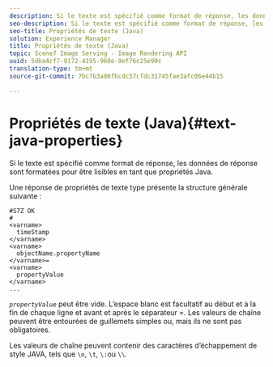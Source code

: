 ```yaml
---
description: Si le texte est spécifié comme format de réponse, les données de réponse sont formatées pour être lisibles en tant que propriétés Java.
seo-description: Si le texte est spécifié comme format de réponse, les données de réponse sont formatées pour être lisibles en tant que propriétés Java.
seo-title: Propriétés de texte (Java)
solution: Experience Manager
title: Propriétés de texte (Java)
topic: Scene7 Image Serving - Image Rendering API
uuid: 5dba4cf7-9172-4195-968e-9ef76c25e90c
translation-type: tm+mt
source-git-commit: 7bc7b3a86fbcdc57cfdc31745fae3afc06e44b15

---
```



# Propriétés de texte (Java){#text-java-properties}

Si le texte est spécifié comme format de réponse, les données de réponse sont formatées pour être lisibles en tant que propriétés Java.

Une réponse de propriétés de texte type présente la structure générale suivante :

```
#S7Z OK
#
<varname>
  timeStamp
</varname>
<varname>
  objectName.propertyName
</varname>=
<varname>
  propertyValue
</varname>
...
```

*`propertyValue`* peut être vide. L’espace blanc est facultatif au début et à la fin de chaque ligne et avant et après le séparateur =. Les valeurs de chaîne peuvent être entourées de guillemets simples ou, mais ils ne sont pas obligatoires.

Les valeurs de chaîne peuvent contenir des caractères d’échappement de style JAVA, tels que `\n`, `\t`, `\:`ou `\\`.
